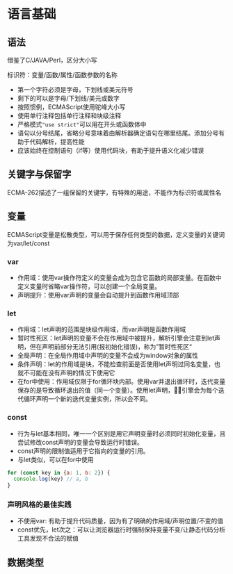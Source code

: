 # 语言基础

## 语法
借鉴了C/JAVA/Perl，区分大小写

标识符：变量/函数/属性/函数参数的名称
* 第一个字符必须是字母，下划线或美元符号
* 剩下的可以是字母/下划线/美元或数字
* 按照惯例，ECMAScript使用驼峰大小写
* 使用单行注释包括单行注释和块级注释
* 严格模式`"use strict"`可以用在开头或函数体中
* 语句以分号结尾，省略分号意味着由解析器确定语句在哪里结尾。添加分号有助于代码解析，提高性能
* 应该始终在控制语句（if等）使用代码块，有助于提升语义化减少错误

## 关键字与保留字
ECMA-262描述了一组保留的关键字，有特殊的用途，不能作为标识符或属性名

## 变量
ECMAScript变量是松散类型，可以用于保存任何类型的数据，定义变量的关键词为var/let/const
### var
* 作用域：使用var操作符定义的变量会成为包含它函数的局部变量。在函数中定义变量时省略var操作符，可以创建一个全局变量。
* 声明提升：使用var声明的变量会自动提升到函数作用域顶部
### let
* 作用域：let声明的范围是块级作用域，而var声明是函数作用域
* 暂时性死区：let声明的变量不会在作用域中被提升，解析引擎会注意到let声明，但在声明前部分无法引用(报初始化错误)，称为”暂时性死区“
* 全局声明：在全局作用域中声明的变量不会成为window对象的属性
* 条件声明：let的作用域是块，不能检查前面是否使用let声明过同名变量，也就不可能在没有声明的情况下使用它
* 在for中使用：作用域仅限于for循环块内部。使用var并退出循环时，迭代变量保存的是导致循环退出的值（同一个变量）。使用let声明，引擎会为每个迭代循环声明一个新的迭代变量实例，所以会不同。
### const
* 行为与let基本相同，唯一一个区别是用它声明变量时必须同时初始化变量，且尝试修改const声明的变量会导致运行时错误。
* const声明的限制值适用于它指向的变量的引用。
* 与let类似，可以在for中使用
```js
for (const key in {a: 1, b: 2}) {
  console.log(key) // a, b
}
```
### 声明风格的最佳实践
* 不使用var: 有助于提升代码质量，因为有了明确的作用域/声明位置/不变的值
* const优先，let次之：可以让浏览器运行时强制保持变量不变/让静态代码分析工具发现不合法的赋值

## 数据类型

